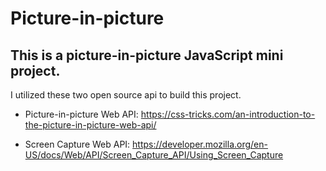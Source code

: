 # Picture-in-picture

## This is a picture-in-picture JavaScript mini project.

I utilized these two open source api to build this project.

* Picture-in-picture Web API:   https://css-tricks.com/an-introduction-to-the-picture-in-picture-web-api/
 
* Screen Capture Web API:   https://developer.mozilla.org/en-US/docs/Web/API/Screen_Capture_API/Using_Screen_Capture

